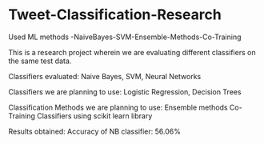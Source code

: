 # Tweet-Classification-Research

Used ML methods -NaiveBayes-SVM-Ensemble-Methods-Co-Training

This is a research project wherein we are evaluating different classifiers on the same test data.

Classifiers evaluated: Naive Bayes, SVM, Neural Networks

Classifiers we are planning to use: Logistic Regression, Decision Trees 

Classification Methods we are planning to use: Ensemble methods Co-Training Classifiers using scikit learn library

Results obtained: Accuracy of NB classifier: 56.06%
